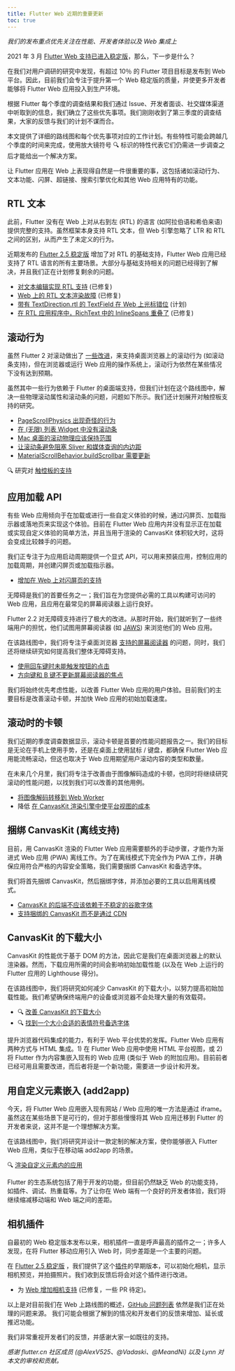 ```yaml
---
title: Flutter Web 近期的重要更新
toc: true
---
```


_我们的发布重点优先关注在性能、开发者体验以及 Web 集成上_

2021 年 3 月 [Flutter Web 支持已进入稳定版]({{site.url}}/posts/flutter-web-support-hits-the-stable-milestone)，那么，下一步是什么？

在我们对用户调研的研究中发现，有超过 10％ 的 Flutter 项目目标是发布到 Web 平台。因此，目前我们会专注于提升第一个 Web 稳定版的质量，并使更多开发者能够将 Flutter Web 应用投入到生产环境。

根据 Flutter 每个季度的调查结果和我们通过 Issue、开发者面谈、社交媒体渠道中听取到的信息，我们确立了这些优先事项。我们刚刚收到了第三季度的调查结果，大家的反馈与我们的计划不谋而合。

本文提供了详细的路线图和每个优先事项对应的工作计划。有些特性可能会跨越几个季度的时间来完成，使用放大镜符号 🔍 标识的特性代表它们仍需进一步调查之后才能给出一个解决方案。

让 Flutter 应用在 Web 上表现得自然是一件很重要的事，这包括诸如滚动行为、文本功能、闪屏、超链接、搜索引擎优化和其他 Web 应用特有的功能。

## RTL 文本

此前，Flutter 没有在 Web 上对从右到左 (RTL) 的语言 (如阿拉伯语和希伯来语) 提供完整的支持。虽然框架本身支持 RTL 文本，但 Web 引擎忽略了 LTR 和 RTL 之间的区别，从而产生了未定义的行为。

近期发布的 [Flutter 2.5 稳定版]({{site.url}}/posts/whats-new-in-flutter-2-5) 增加了对 RTL 的基础支持，Flutter Web 应用已经支持了 RTL 语言的所有主要场景。大部分与基础支持相关的问题已经得到了解决，并且我们正在计划修复剩余的问题。

- [对文本编辑实现 RTL 支持](https://github.com/flutter/flutter/issues/32239) (已修复)
- [Web 上的 RTL 文本渲染故障](https://github.com/flutter/flutter/issues/69396) (已修复)
- [带有 TextDirection.rtl 的 TextField 在 Web 上光标错位](https://github.com/flutter/flutter/issues/78550) (计划)
- [在 RTL 应用程序中，RichText 中的 InlineSpans 重叠了](https://github.com/flutter/flutter/issues/82136) (已修复)

## 滚动行为

虽然 Flutter 2 对滚动做出了 [一些改进](https://github.com/flutter/flutter/pulls?q=is%3Apr+is%3Aclosed+is%3Amerged+label%3A%22f%3A+scrolling%22)，来支持桌面浏览器上的滚动行为 (如滚动条支持)，但在浏览器或运行 Web 应用的操作系统上，滚动行为依然在某些情况下没有达到预期。

虽然其中一些行为依赖于 Flutter 的桌面端支持，但我们计划在这个路线图中，解决一些物理滚动属性和滚动条的问题，问题如下所示。我们还计划展开对触控板支持的研究。

- [PageScrollPhysics 出现奇怪的行为](https://github.com/flutter/flutter/issues/35687)
- [在 (无限) 列表 Widget 中没有滚动条](https://github.com/flutter/flutter/issues/41434)
- [Mac 桌面的滚动物理应该保持范围](https://github.com/flutter/flutter/issues/85579)
- [让滚动条避免阻塞 Sliver 和媒体查询的内边距](https://github.com/flutter/flutter/issues/13253)
- [MaterialScrollBehavior.buildScrollbar 需要更新](https://github.com/flutter/flutter/issues/87739)

🔍 研究对 [触控板的支持](https://github.com/flutter/flutter/issues/23604)

## 应用加载 API

有些 Web 应用倾向于在加载或进行一些自定义体验的时候，通过闪屏页、加载指示器或落地页来实现这个体验。目前在 Flutter Web 应用内并没有显示正在加载或实现自定义体验的简单方法，并且当用于渲染的 CanvasKit 体积较大时，这将会变成比较棘手的问题。

我们正专注于为应用启动周期提供一个显式 API，可以用来预装应用，控制应用的加载周期，并创建闪屏页或加载指示器。

- [增加在 Web 上对闪屏页的支持](https://github.com/flutter/flutter/issues/48468)

无障碍是我们的首要任务之一；我们旨在为您提供必需的工具以构建可访问的 Web 应用，且应用在最常见的屏幕阅读器上运行良好。

Flutter 2.2 对无障碍支持进行了极大的改进。从那时开始，我们就听到了一些终端用户的担忧，他们试图用屏幕阅读器 (如 [JAWS](https://www.freedomscientific.com/products/software/jaws/)) 来浏览他们的 Web 应用。

在该路线图中，我们将专注于桌面浏览器 [支持的屏幕阅读器](https://flutter.cn/docs/development/accessibility-and-localization/accessibility#screen-readers) 的问题，同时，我们还将继续研究如何提高我们整体无障碍支持。

- [使用回车键时未能触发按钮的点击](https://github.com/flutter/flutter/issues/83812)
- [方向键和 B 键不更新屏幕阅读器的焦点](https://github.com/flutter/flutter/issues/83809)

我们将始终优先考虑性能，以改善 Flutter Web 应用的用户体验。目前我们的主要目标是改善滚动卡顿，并加快 Web 应用的初始加载速度。

## 滚动时的卡顿

我们近期的季度调查数据显示，滚动卡顿是首要的性能问题报告之一。我们的目标是无论在手机上使用手势，还是在桌面上使用鼠标 / 键盘，都确保 Flutter Web 应用能流畅滚动，但这也取决于 Web 应用期望用户滚动内容的类型和数量。

在未来几个月里，我们将专注于改善由于图像解码造成的卡顿，也同时将继续研究滚动的性能问题，以找到我们可以改善的其他用例。

- [将图像解码转移到 Web Worker](https://github.com/flutter/flutter/issues/63397)
- 降低 [在 CanvasKit 渲染引擎中使平台视图的成本](https://github.com/flutter/flutter/issues/71884)

## 捆绑 CanvasKit (离线支持)

目前，用 CanvasKit 渲染的 Flutter Web 应用需要额外的手动步骤，才能作为渐进式 Web 应用 (PWA) 离线工作。为了在离线模式下完全作为 PWA 工作，并确保应用符合严格的内容安全策略，我们需要捆绑 CanvasKit 和备选字体。

我们将首先捆绑 CanvasKit，然后捆绑字体，并添加必要的工具以启用离线模式。

- [CanvasKit 的后端不应该依赖于不稳定的谷歌字体](https://github.com/flutter/flutter/issues/85793)
- [支持捆绑的 CanvasKit 而不是通过 CDN](https://github.com/flutter/flutter/issues/70101)

## CanvasKit 的下载大小

CanvasKit 的性能优于基于 DOM 的方法，因此它是我们在桌面浏览器上的默认渲染器。然而，下载应用所需的时间会影响初始加载性能 (以及在 Web 上运行的 Flutter 应用的 Lighthouse 得分)。

在该路线图中，我们将研究如何减少 CanvasKit 的下载大小，以努力提高初始加载性能。我们希望确保终端用户的设备或浏览器不会处理大量的有效载荷。

- 🔍 [改善 CanvasKit 的下载大小](https://github.com/flutter/flutter/issues/89616)
- 🔍 [找到一个大小合适的表情符号备选字体](https://github.com/flutter/flutter/issues/76248)

提升浏览器代码集成的能力，有利于 Web 平台优势的发挥。Flutter Web 应用有两种方式与 HTML 集成。1) 在 Flutter Web 应用中使用 HTML 平台视图，或 2) 将 Flutter 作为内容集嵌入现有的 Web 应用 (类似于 Web 的附加应用)。目前前者已经可用且需要改进，而后者将是一个新功能，需要进一步设计和开发。

## 用自定义元素嵌入 (add2app)

今天，将 Flutter Web 应用嵌入现有网站 / Web 应用的唯一方法是通过 iframe。虽然这在某些场景下是可行的，但对于那些慢慢将其 Web 应用迁移到 Flutter 的开发者来说，这并不是一个理想解决方案。

在该路线图中，我们将研究并设计一款定制的解决方案，使你能够嵌入 Flutter Web 应用，类似于在移动端 add2app 的场景。

🔍 [渲染自定义元素内的应用](https://github.com/flutter/flutter/issues/32329)

Flutter 的生态系统包括了用于开发的功能，但目前仍然缺乏 Web 的功能支持，如插件、调试、热重载等。为了让你在 Web 端有一个良好的开发者体验，我们将继续缩减移动端和 Web 端之间的差距。

## 相机插件

自最初的 Web 稳定版本发布以来，相机插件一直是呼声最高的插件之一；许多人发现，在将 Flutter 移动应用引入 Web 时，同步差距是一个主要的问题。

在 [Flutter 2.5 稳定版]({{site.url}}/posts/whats-new-in-flutter-2-5) ，我们提供了这个[插件](https://pub.dev/packages/camera_web)的早期版本，可以初始化相机，显示相机预览，并拍摄照片。我们收到反馈后将会对这个插件进行改进。

- 为 [Web 增加相机支持](https://github.com/flutter/flutter/issues/45297) (已修复，一些 PR 待定)。

以上是对目前我们在 Web 上路线图的概述，[GitHub 问题列表](https://github.com/flutter/flutter/issues?q=is%3Aopen+is%3Aissue+label%3Aplatform-web+) 依然是我们正在处理的问题来源。
我们可能会根据了解到的情况和开发者们的反馈来增加、延长或推迟功能。

我们非常重视开发者们的反馈，并感谢大家一如既往的支持。

_感谢 flutter.cn 社区成员 (@AlexV525、@Vadaski、@MeandNi) 以及 Lynn 对本文的审校和贡献。_
